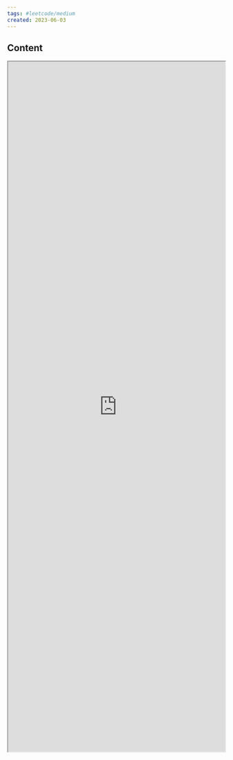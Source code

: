 ```yaml
---
tags: #leetcode/medium
created: 2023-06-03
---
```


## Content
 <iframe src="https://leetcode.cn/problems/swap-for-longest-repeated-character-substring" style='height:40vh;width:100%' class='iframe-radius' allow='fullscreen'></iframe>

